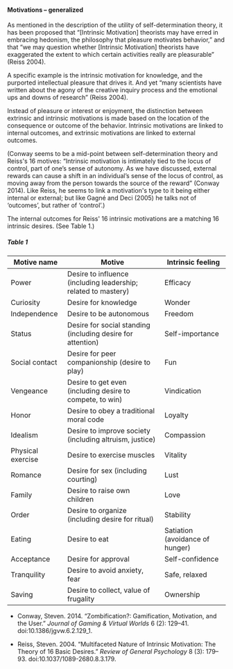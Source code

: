#### Motivations &ndash; generalized

As mentioned in the description of the utility of self-determination theory, it has been proposed that “[Intrinsic Motivation] theorists may have erred in embracing hedonism, the philosophy that pleasure motivates behavior,” and that “we may question whether [Intrinsic Motivation] theorists have exaggerated the extent to which certain activities really are pleasurable” (Reiss 2004).

A specific example is the intrinsic motivation for knowledge, and the purported intellectual pleasure that drives it. And yet “many scientists have written about the agony of the creative inquiry process and the emotional ups and downs of research” (Reiss 2004).

Instead of pleasure or interest or enjoyment, the distinction between extrinsic and intrinsic motivations is made based on the location of the consequence or outcome of the behavior.  Intrinsic motivations are linked to internal outcomes, and extrinsic motivations are linked to external outcomes.

(Conway seems to be a mid-point between self-determination theory and Reiss's 16 motives: “Intrinsic motivation is intimately tied to the locus of control, part of one’s sense of autonomy. As we have discussed, external rewards can cause a shift in an individual’s sense of the locus of control, as moving away from the person towards the source of the reward” (Conway 2014). Like Reiss, he seems to link a motivation's type to it being either internal or external; but like Gagné and Deci (2005) he talks not of ‘outcomes’, but rather of ‘control’.)

The internal outcomes for Reiss' 16 intrinsic motivations are a matching 16 intrinsic desires.  (See Table 1.)

##### Table 1

| Motive name       | Motive                                    | Intrinsic feeling             |
|-------------------|-------------------------------------------|-------------------------------|
| Power             | Desire to influence (including leadership; related to mastery) | Efficacy |
| Curiosity         | Desire for knowledge                      | Wonder    |
| Independence      | Desire to be autonomous                   | Freedom   |
| Status            | Desire for social standing (including desire for attention) | Self-importance |
| Social contact    | Desire for peer companionship (desire to play) | Fun  |
| Vengeance         | Desire to get even (including desire to compete, to win)    | Vindication |
| Honor             | Desire to obey a traditional moral code   | Loyalty   |
| Idealism          | Desire to improve society (including altruism, justice)     | Compassion |
| Physical exercise | Desire to exercise muscles                | Vitality  |
| Romance           | Desire for sex (including courting)       | Lust      |
| Family            | Desire to raise own children              | Love      |
| Order             | Desire to organize (including desire for ritual)            | Stability |
| Eating            | Desire to eat                             | Satiation (avoidance of hunger) |
| Acceptance        | Desire for approval                       | Self-confidence   |
| Tranquility       | Desire to avoid anxiety, fear             | Safe, relaxed     |
| Saving            | Desire to collect, value of frugality     | Ownership         |




* Conway, Steven. 2014. “Zombification?: Gamification, Motivation, and the User.” *Journal of Gaming & Virtual Worlds* 6 (2): 129–41. doi:10.1386/jgvw.6.2.129_1.

* Reiss, Steven. 2004. “Multifaceted Nature of Intrinsic Motivation: The Theory of 16 Basic Desires.” *Review of General Psychology* 8 (3): 179–93. doi:10.1037/1089-2680.8.3.179.



